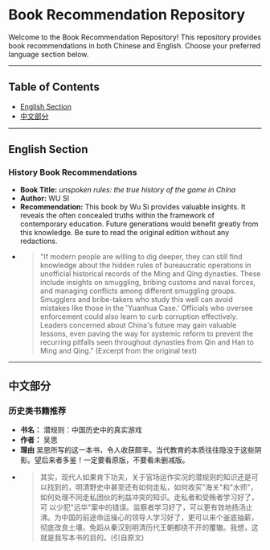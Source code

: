 # Book Recommendation Repository

Welcome to the Book Recommendation Repository! This repository provides book recommendations in both Chinese and English. Choose your preferred language section below.

---

## Table of Contents

- [English Section](#english-section)
- [中文部分](#中文部分)

---

## English Section

### History Book Recommendations

- **Book Title:** *unspoken rules: the true history of the game in China*
- **Author:** WU SI
- **Recommendation:** This book by Wu Si provides valuable insights. It reveals the often concealed truths within the framework of contemporary education. Future generations would benefit greatly from this knowledge. Be sure to read the original edition without any redactions.
- >"If modern people are willing to dig deeper, they can still find knowledge about the hidden rules of bureaucratic operations in unofficial historical records of the Ming and Qing dynasties. These include insights on smuggling, bribing customs and naval forces, and managing conflicts among different smuggling groups. Smugglers and bribe-takers who study this well can avoid mistakes like those in the 'Yuanhua Case.' Officials who oversee enforcement could also learn to curb corruption effectively. Leaders concerned about China's future may gain valuable lessons, even paving the way for systemic reform to prevent the recurring pitfalls seen throughout dynasties from Qin and Han to Ming and Qing." (Excerpt from the original text)

---

## 中文部分

### 历史类书籍推荐

- **书名：** 潜规则：中国历史中的真实游戏
- **作者：** 吴思
- **理由** 吴思所写的这一本书，令人收获颇丰。当代教育的本质往往隐没于这些阴影。望后来者多鉴！一定要看原版，不要看未删减版。
- >其实，现代人如果肯下功夫，关于官场运作实况的潜规则的知识还是可以找到的，明清野史中甚至还有如何走私，如何收买"海关"和"水师"， 如何处理不同走私团伙的利益冲突的知识。走私者和受贿者学习好了，可 以少犯"远华"案中的错误。监察者学习好了，可以更有效地扬汤止沸。为中国的前途命运操心的领导人学习好了，更可以来个釜底抽薪，彻底改良土壤，免蹈从秦汉到明清历代王朝都绕不开的覆辙。我想，这就是我写本书的目的。(引自原文)


